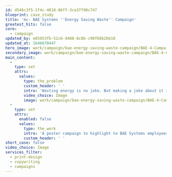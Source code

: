```yaml
---
id: d546c3f5-1f4c-4010-86ff-3ca37f90c747
blueprint: case_study
title: 'mc- BAE Systems ''Energy Saving Waste'' Campaign'
greatest_hits: false
core:
  - campaign
updated_by: e85953fb-52c6-4488-8c8b-c90f68b2bb10
updated_at: 1646670447
hero_image: work/campaign/bae-energy-saving-waste-campaign/BAE-4-Campaign-Full-Image-2732x1536.jpg
secondary_image: work/campaign/bae-energy-saving-waste-campaign/BAE-4-Campaign-Secondary-Image-896x597.jpg
main_content:
  -
    type: set
    attrs:
      values:
        type: the_problem
        custom_header: ' '
        intro: 'Wasting energy is no joke. But making a joke about it is a pretty good way to get peoples’ attention. BAE Systems asked us to help them with a poster campaign that would show employees how much energy they waste over the Easter holiday. To connect with a large audience, we took a tongue-in-cheek approach with some creative copywriting to deliver the vital statistics in a way we can all relate to. The campaign was such a success that BAE Systems asked us to do the same at Christmas. An important message delivered in a fun way is always a great way to get your point across. '
        video_choice: Image
        image: work/campaign/bae-energy-saving-waste-campaign/BAE-4-Campaign-Large-927x522.jpg
  -
    type: set
    attrs:
      enabled: false
      values:
        type: the_work
        intro: 'A poster campaign to highlight to BAE Systems employees the amount of wasted energy the business goes through during the Easter holiday period. To connect with a large audience, we have taken a tongue-in-cheek approach with some creative copywriting to deliver the financial figures to people in a way we can all relate, and after a successful reaction to the campaign, a similar approach has been taken for a Christmas campaign. An important message delivered in a fun way to great effect.'
        custom_header: ' '
short_case: false
video_choice: Image
services_filter:
  - print-design
  - copywriting
  - campaigns
---
```

